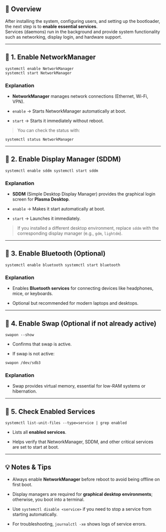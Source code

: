 
## 📘 Overview
After installing the system, configuring users, and setting up the bootloader, the next step is to **enable essential services**.  
Services (daemons) run in the background and provide system functionality such as networking, display login, and hardware support.

---

## 🧠 1. Enable NetworkManager

	systemctl enable NetworkManager
	systemctl start NetworkManager

### Explanation

- **NetworkManager** manages network connections (Ethernet, Wi-Fi, VPN).
    
- `enable` → Starts NetworkManager automatically at boot.
    
- `start` → Starts it immediately without reboot.
    

> You can check the status with:

`systemctl status NetworkManager`

---

## 🧠 2. Enable Display Manager (SDDM)

`systemctl enable sddm systemctl start sddm`

### Explanation

- **SDDM** (Simple Desktop Display Manager) provides the graphical login screen for **Plasma Desktop**.
    
- `enable` → Makes it start automatically at boot.
    
- `start` → Launches it immediately.
    

> If you installed a different desktop environment, replace `sddm` with the corresponding display manager (e.g., `gdm`, `lightdm`).

---

## 🧠 3. Enable Bluetooth (Optional)

`systemctl enable bluetooth systemctl start bluetooth`

### Explanation

- Enables **Bluetooth services** for connecting devices like headphones, mice, or keyboards.
    
- Optional but recommended for modern laptops and desktops.
    

---

## 🧠 4. Enable Swap (Optional if not already active)

`swapon --show`

- Confirms that swap is active.
    
- If swap is not active:
    

`swapon /dev/sdb3`

### Explanation

- Swap provides virtual memory, essential for low-RAM systems or hibernation.
    

---

## 🧠 5. Check Enabled Services

`systemctl list-unit-files --type=service | grep enabled`

- Lists all **enabled services**.
    
- Helps verify that NetworkManager, SDDM, and other critical services are set to start at boot.
    

---

## 💡 Notes & Tips

- Always enable **NetworkManager** before reboot to avoid being offline on first boot.
    
- Display managers are required for **graphical desktop environments**; otherwise, you boot into a terminal.
    
- Use `systemctl disable <service>` if you need to stop a service from starting automatically.
    
- For troubleshooting, `journalctl -xe` shows logs of service errors.